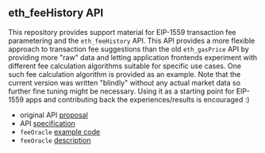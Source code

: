 ## eth_feeHistory API

This repository provides support material for EIP-1559 transaction fee parametering and the `eth_feeHistory` API. This API provides a more flexible approach to transaction fee suggestions than the old `eth_gasPrice` API by providing more "raw" data and letting application frontends experiment with different fee calculation algorithms suitable for specific use cases. One such fee calculation algorithm is provided as an example. Note that the current version was written "blindly" without any actual market data so further fine tuning might be necessary. Using it as a starting point for EIP-1559 apps and contributing back the experiences/results is encouraged :)

- original API [proposal](https://github.com/zsfelfoldi/feehistory/blob/main/docs/feeHistory.md)
- API [specification](https://github.com/ethereum/eth1.0-specs/blob/master/json-rpc/spec.json#L200)
- `feeOracle` [example code](https://github.com/zsfelfoldi/feehistory/blob/main/js/feeOracle.js)
- `feeOracle` [description](https://github.com/zsfelfoldi/feehistory/blob/main/docs/feeOracle.md)

